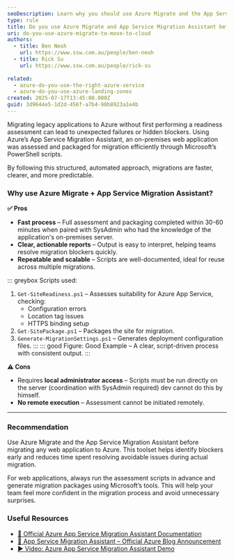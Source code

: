 ```yaml
---
seoDescription: Learn why you should use Azure Migrate and the App Service Migration Assistant for assessing and migrating on-premise applications to Azure with a fast, clear, and repeatable process.
type: rule
title: Do you use Azure Migrate and App Service Migration Assistant before migrating your app to the cloud?
uri: do-you-use-azure-migrate-to-move-to-cloud
authors:
  - title: Ben Neoh
    url: https://www.ssw.com.au/people/ben-neoh
  - title: Rick Su
    url: https://www.ssw.com.au/people/rick-su
    
related:
  - azure-do-you-use-the-right-azure-service
  - azure-do-you-use-azure-landing-zones
created: 2025-07-17T13:45:00.000Z
guid: 3d9644e5-1d2d-456f-a7b4-90b8923a1e4b
---
```


Migrating legacy applications to Azure without first performing a readiness assessment can lead to unexpected failures or hidden blockers. Using Azure’s App Service Migration Assistant, an on-premises web application was assessed and packaged for migration efficiently through Microsoft’s PowerShell scripts.

<!--endintro-->

By following this structured, automated approach, migrations are faster, clearer, and more predictable.

### Why use Azure Migrate + App Service Migration Assistant?

**✅ Pros**

* **Fast process** – Full assessment and packaging completed within 30-60 minutes when paired with SysAdmin who had the knowledge of the application's on-premises server.
* **Clear, actionable reports** – Output is easy to interpret, helping teams resolve migration blockers quickly.
* **Repeatable and scalable** – Scripts are well-documented, ideal for reuse across multiple migrations.

::: greybox
Scripts used:

1. `Get-SiteReadiness.ps1` – Assesses suitability for Azure App Service, checking:
   * Configuration errors
   * Location tag issues
   * HTTPS binding setup
2. `Get-SitePackage.ps1` – Packages the site for migration.
3. `Generate-MigrationSettings.ps1` – Generates deployment configuration files.
:::
::: good
Figure: Good Example – A clear, script-driven process with consistent output.
:::

**⚠️ Cons**

* Requires **local administrator access** – Scripts must be run directly on the server (coordination with SysAdmin required) dev cannot do this by himself.
* **No remote execution** – Assessment cannot be initiated remotely.

---

### Recommendation

Use Azure Migrate and the App Service Migration Assistant before migrating any web application to Azure. This toolset helps identify blockers early and reduces time spent resolving avoidable issues during actual migration.

For web applications, always run the assessment scripts in advance and generate migration packages using Microsoft’s tools. This will help your team feel more confident in the migration process and avoid unnecessary surprises.

### Useful Resources

* [🔗 Official Azure App Service Migration Assistant Documentation](https://learn.microsoft.com/en-us/azure/app-service/app-service-migration-assistant?WT.mc_id=AZ-MVP-33518)
* [🔗 App Service Migration Assistant – Official Azure Blog Announcement](https://azure.microsoft.com/en-us/blog/introducing-the-app-service-migration-assistant-for-asp-net-applications/?WT.mc_id=AZ-MVP-33518)
* [▶️ Video: Azure App Service Migration Assistant Demo](https://www.youtube.com/watch?v=9LBUmkUhmXU)
